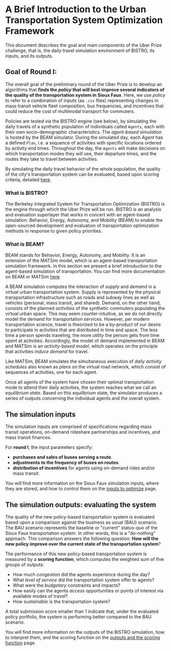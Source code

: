 # A Brief Introduction to the Urban Transportation System Optimization Framework

This document describes the goal and main components of the Uber Prize challenge, that is, the daily travel simulation environment of BISTRO, its inputs, and its outputs.


## Goal of Round I:

The overall goal of the preliminary round of the Uber Prize is to develop an algorithms that **finds the *policy* that will best improve several indicators of the quality of the transportation system in Sioux Faux**. Here, we use *policy* to refer to a combination of inputs (as `.csv` files) representing changes in mass transit vehicle fleet composition, bus frequencies, and incentives that could reduce the cost of multimodal transport for commuters.

Policies are tested via the BISTRO engine (see below), by simulating the daily travels of a synthetic population of individuals called `Agents`, each with their own socio-demographic characteristics. The *agent-based simulation* is hosted by the BEAM simulator. During the simulated day, each *Agent* has a defined `Plan`, i.e. a sequence of activities with specific locations ordered by activity end times. Throughout the day, the `Agents` will make decisions on which transportation modes they will use, their departure times, and the routes they take to travel between activities. 

By simulating the daily travel behavior of the whole population, the quality of the city's transportation system can be evaluated, based upon scoring criteria, detailed [here](./Understanding_the_outputs_and_the%20scoring_function.md).

### What is BISTRO?

The Berkeley Integrated System for Transportation Optimization (BISTRO) is the engine through which the Uber Prize will be run. BISTRO is an analysis and evaluation superlayer that works in concert with an agent-based simulation: Behavior, Energy, Autonomy, and Mobility (BEAM) to enable the open-sourced development and evaluation of transportation optimization methods in response to given policy priorities. 

### What is BEAM?

BEAM stands for Behavior, Energy, Autonomy, and Mobility. It is an extension of the MATSim model, which is an agent-based transportation simulation framework. In this section we present a brief introduction to the agent-based simulation of transportation. You can find more documentation on BEAM or MATSim [here](https://beam.readthedocs.io/en/latest/about.html#overview). 

A BEAM simulation computes the interaction of *supply* and *demand* in a virtual urban transportation system. Supply is represented by the physical transportation infrastructure such as roads and subway lines as well as vehicles (personal, mass transit, and shared). Demand, on the other hand, consists of the planned *activities* of the synthetic commuters populating the virtual urban space. This may seem counter-intuitive, as we do not directly model the demand for transportation services. However, per modern transportation science, travel is theorized to be a by-product of our desire to participate in activities that are distributed in time and space. The less time a person spends traveling, the more *utility* the person gets from time spent at activities. Accordingly, the model of demand implemented in BEAM and MATSim is an *activity-based model*, which operates on the principle that activities *induce demand* for travel. 

Like MATSim, BEAM simulates the simultaneous execution of *daily activity schedules* also known as *plans* on the virtual road network, which consist of sequences of activities, one for each agent.  

Once all agents of the system have chosen their optimal transportation mode to attend their daily activities, the system reaches what we call an *equilibrium state*. Based on this equilibrium state, the simulator produces a series of outputs concerning the individual agents and the overall system. 


## The simulation inputs

The simulation inputs are comprised of specifications regarding mass transit operations, on-demand rideshare partnerships and incentives, and mass transit finances.

For **round I**, the input parameters specify:
* **purchases and sales of buses serving a route**.
* **adjustments to the frequency of buses on routes**.
* **distribution of incentives** for agents using on-demand rides and/or mass transit.

You will find more information on the Sioux Faux simulation inputs, where they are stored, and how to control them on the [inputs to optimize](./Which-inputs-should-I-optimize.md) page.



## The simulation outputs: evaluating the system 

The quality of the new policy-based transportation system is evaluated based upon a comparison against the business as usual (BAU) scenario. The BAU scenario represents the baseline or "current" status-quo of the Sioux Faux transportation system. In other words, this is a "do-nothing" approach. This comparison answers the following question: **How will the new policy improve over the current state of the transportation system**?

The performance of this new policy-based transportation system is measured by a **scoring function**, which computes the weighted sum of five groups of outputs:

* How much *congestion* did the agents experience during the day? 
* What *level of service* did the transportation system offer to agents? 
* What were the *budgetary* constraints and impacts?
* How easily can the agents *access* opportunities or points of interest via available modes of travel?
* How *sustainable* is the transportation system?

A total submission score smaller than 1 indicate that, under the evaluated policy portfolio, the system is performing better compared to the BAU scenario.

You will find more information on the outputs of the BISTRO simulation, how to interpret them, and the scoring function on the [outputs and the scoring function](./Understanding_the_outputs_and_the%20scoring_function.md) page.
